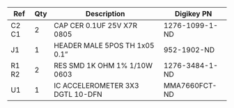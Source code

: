 |Ref|Qty|Description|Digikey PN|
|---|---|-----------|------|
|C2 C1|2|CAP CER 0.1UF 25V X7R 0805|1276-1099-1-ND|
|J1|1|HEADER MALE 5POS TH 1x05 0.1”|952-1902-ND|
|R1 R2|2|RES SMD 1K OHM 1% 1/10W 0603|1276-3484-1-ND|
|U1|1|IC ACCELEROMETER 3X3 DGTL 10-DFN|MMA7660FCT-ND|


